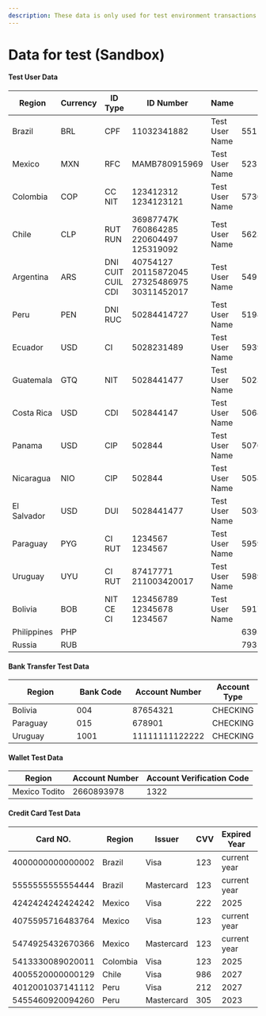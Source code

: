 ```yaml
---
description: These data is only used for test environment transactions
---
```


# Data for test (Sandbox)

#### Test User Data <a href="#user-data" id="user-data"></a>

<table><thead><tr><th width="131">Region</th><th width="105">Currency</th><th width="105">ID Type</th><th width="171">ID Number</th><th width="154">Name</th><th width="158">Phone</th><th>Zip Code</th></tr></thead><tbody><tr><td>Brazil</td><td>BRL</td><td>CPF</td><td>11032341882</td><td>Test User Name</td><td>5511987654321</td><td>38082365</td></tr><tr><td>Mexico</td><td>MXN</td><td>RFC</td><td>MAMB780915969</td><td>Test User Name</td><td>523135759140</td><td>37900</td></tr><tr><td>Colombia</td><td>COP</td><td>CC<br>NIT</td><td>123412312<br>1234123121</td><td>Test User Name</td><td>573020481705</td><td>300760</td></tr><tr><td>Chile</td><td>CLP</td><td>RUT<br>RUN</td><td>36987747K<br>760864285<br>220604497<br>125319092</td><td>Test User Name</td><td>56233145118</td><td>3007601</td></tr><tr><td>Argentina</td><td>ARS</td><td>DNI<br>CUIT<br>CUIL<br>CDI</td><td>40754127<br>20115872045<br>27325486975<br>30311452017</td><td>Test User Name</td><td>5491132463876</td><td>101113</td></tr><tr><td>Peru</td><td>PEN</td><td>DNI<br>RUC</td><td>50284414727</td><td>Test User Name</td><td>51980302848</td><td>01130</td></tr><tr><td>Ecuador</td><td>USD</td><td>CI</td><td>5028231489</td><td>Test User Name</td><td>593964298734</td><td>011301</td></tr><tr><td>Guatemala</td><td>GTQ</td><td>NIT</td><td>5028441477</td><td>Test User Name</td><td>50233211000</td><td>01130</td></tr><tr><td>Costa Rica</td><td>USD</td><td>CDI</td><td>502844147</td><td>Test User Name</td><td>50687898788</td><td>01130</td></tr><tr><td>Panama</td><td>USD</td><td>CIP</td><td>502844</td><td>Test User Name</td><td>50765558577</td><td>0601</td></tr><tr><td>Nicaragua</td><td>NIO</td><td>CIP</td><td>502844</td><td>Test User Name</td><td>50581459150</td><td></td></tr><tr><td>El Salvador</td><td>USD</td><td>DUI</td><td>5028441477</td><td>Test User Name</td><td>50363443534</td><td>1510</td></tr><tr><td>Paraguay</td><td>PYG</td><td>CI<br>RUT</td><td>1234567<br>1234567</td><td>Test User Name</td><td>595971234243</td><td></td></tr><tr><td>Uruguay</td><td>UYU</td><td>CI<br>RUT</td><td>87417771<br>211003420017</td><td>Test User Name</td><td>59898186599</td><td></td></tr><tr><td>Bolivia</td><td>BOB</td><td>NIT<br>CE<br>CI</td><td>123456789<br>12345678<br>1234567</td><td>Test User Name</td><td>59175547662</td><td></td></tr><tr><td>Philippines</td><td>PHP</td><td></td><td></td><td></td><td>639511331388</td><td></td></tr><tr><td>Russia</td><td>RUB</td><td></td><td></td><td></td><td>79355656771</td><td></td></tr></tbody></table>

#### Bank Transfer Test Data <a href="#credit-card-data" id="credit-card-data"></a>

<table><thead><tr><th width="128.33333333333331">Region</th><th width="115">Bank Code</th><th>Account Number</th><th>Account Type</th></tr></thead><tbody><tr><td>Bolivia</td><td>004</td><td>87654321</td><td>CHECKING</td></tr><tr><td>Paraguay</td><td>015</td><td>678901</td><td>CHECKING</td></tr><tr><td>Uruguay</td><td>1001</td><td>11111111122222</td><td>CHECKING</td></tr></tbody></table>

#### Wallet Test Data <a href="#credit-card-data" id="credit-card-data"></a>

| Region        | Account Number | Account Verification Code |
| ------------- | -------------- | ------------------------- |
| Mexico Todito | 2660893978     | 1322                      |

#### Credit Card Test Data <a href="#credit-card-data" id="credit-card-data"></a>

<table><thead><tr><th width="222">Card NO.</th><th width="150">Region</th><th width="150">Issuer</th><th width="150">CVV</th><th width="184">Expired Year</th><th width="199">Expired Month</th><th>Holder Name</th></tr></thead><tbody><tr><td>4000000000000002</td><td>Brazil</td><td>Visa</td><td>123</td><td>current year</td><td>12</td><td>APRO</td></tr><tr><td>5555555555554444</td><td>Brazil</td><td>Mastercard</td><td>123</td><td>current year</td><td>12</td><td>APRO</td></tr><tr><td>4242424242424242</td><td>Mexico</td><td>Visa</td><td>222</td><td>2025</td><td>2</td><td>APRO</td></tr><tr><td>4075595716483764</td><td>Mexico</td><td>Visa</td><td>123</td><td>current year</td><td>12</td><td>APRO</td></tr><tr><td>5474925432670366</td><td>Mexico</td><td>Mastercard</td><td>123</td><td>current year</td><td>12</td><td>APRO</td></tr><tr><td>5413330089020011</td><td>Colombia</td><td>Visa</td><td>123</td><td>2025</td><td>12</td><td>APRO</td></tr><tr><td>4005520000000129</td><td>Chile</td><td>Visa</td><td>986</td><td>2027</td><td>12</td><td>APRO</td></tr><tr><td>4012001037141112</td><td>Peru</td><td>Visa</td><td>212</td><td>2027</td><td>12</td><td>APRO</td></tr><tr><td>5455460920094260</td><td>Peru</td><td>Mastercard</td><td>305</td><td>2023</td><td>4</td><td>APRO</td></tr></tbody></table>
